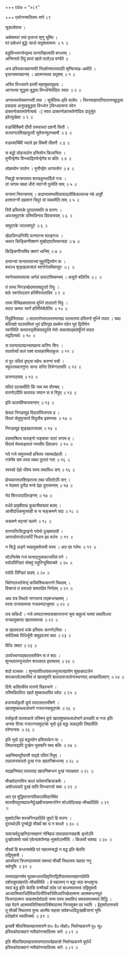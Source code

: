 +++
title = "०८९"

+++
एकोननवतितमः सर्गः ८९  
  
चूडालोवाच ।  
  
अथेममपरं रम्यं वृत्तान्तं शृणु भूमिप ।  
परं प्रबोधनं बुद्धेः साधो सदृशमात्मनः ॥ १ ॥  
  
बद्धविन्ध्यगजेन्द्रस्य यत्नाच्छित्त्वापि बन्धनम् ।  
अनिघ्नतो रिपुं प्राप्तं खाते पातोऽन्न वर्ण्यते ॥   
  
अत्र हस्तिकाख्यानमपि निदर्शनमतस्तदपि शृण्वित्याह-अथेति ।   
वृत्तान्तमाख्यानम् । आत्मनस्तव सदृशम् ॥ १ ॥  
  
अस्ति विन्ध्यवने हस्ती महायूथपयूथपः ।  
आगस्त्या शुद्धया बुद्ध्या विन्ध्येनेवोदितः स्वतः ॥ २ ॥  
  
अगस्त्यस्येयमागस्ती तया । सूर्यतिष्य-इति यलोपः । चिरस्याज्ञापरिपालनाच्छुद्धया   
प्रसन्नया अनुग्रहबुद्ध्या विन्ध्येन [विन्ध्यात्मना स्वेन   
प्राक्तनोन्नतरूपेणेत्यर्थः ।] स्वतः प्राक्तनोन्नतरूपेणोदितः प्रादुर्भूत   
इवेत्युत्प्रेक्षा ॥ २ ॥  
  
वज्रार्चिर्विषमौ दीर्घौ तस्यास्तां दशनौ सितौ ।  
कल्पानलशिखातुल्यौ सुमेरून्मूलनक्षमौ ॥ ३ ॥  
  
वज्रस्यार्चिषी ज्वाले इव विषमौ तीक्ष्णौ ॥ ३ ॥  
  
स बद्धो लोहजालेन हस्तिपेन किलाभितः ।  
मुनीन्द्रेणेव विन्ध्याद्रिरुपेन्द्रेणेव वा बलिः ॥ ४ ॥  
  
लोहमयेन जालेन । मुनीन्द्रेण अगस्त्येन ॥ ४ ॥  
  
निबद्धो यन्त्रणामाप शस्त्रकुम्भार्दितो गजः ।  
तां जगाम व्यथां धीरो नवाग्नौ पुरमेति याम् ॥ ५ ॥  
  
यन्त्रणां नियन्त्रणाम् । कदाप्यसम्भावितत्वादलौकिकत्वाच्च नवे अपूर्वे   
हरशराग्नौ दह्यमानं त्रिपुरं यां व्यथामेति ताम् ॥ ५ ॥  
  
रिपौ हस्तिपके दूरादपश्यति स वारणः ।  
अयःसमुद्गके यस्मिन्निनाय दिवसत्रयम् ॥ ६ ॥  
  
समुद्गके जालसम्पुटे ॥ ६ ॥  
  
खेदान्निगडनिर्भेदे यत्नवान्स मतङ्गजः ।  
चकार किङ्किणीक्वाणं मुखोद्घातैरथान्यदा ॥ ७ ॥  
  
किङ्किणीनामिव क्वाणं ध्वनिम् ॥ ७ ॥  
  
दन्ताभ्यां यत्नतस्ताभ्यां मुहूर्तद्वितयेन सः ।  
बभञ्ज शृङ्खलाजालं स्वर्गार्गलमिवासुरः ॥ ८ ॥  
  
स्वर्गस्यामरावत्या अर्गलं कवाटविष्कम्भम् । असुरो बलिरिव ॥ ८ ॥  
  
तं तस्य निगडच्छेदमपश्यद्दूरतो रिपुः ।  
बलेः स्वर्गावदलनं हरिर्मेरुतलादिव ॥ ९ ॥  
  
तस्य विच्छिन्नपाशस्य मूर्ध्नि तालतरो रिपुः ।  
पपात क्रमतः स्वर्गं हरिर्मेरोर्बलेरिव ॥ १० ॥  
  
रिपुर्हस्तिपकः ॥ तालतरोस्तालतरुमारुह्य ततस्तस्य हस्तिनो मूर्ध्नि पपात । यथा   
बलियज्ञे पदत्रयमितां भुवं प्रतिगृह्य प्रथमेन पदेन भुवं द्वितीयेन   
स्वर्गमिति क्रमतस्तृतीयपादपूर्तये भेरोः सकाशाद्बलेर्मूर्ध्नि पपात   
तद्वदित्यर्थः ॥ १० ॥  
  
स पतन्पादपद्माभ्यामप्राप्य करिणः शिरः ।  
पपातोर्व्यां फलं पक्वं वाताहतमिवाकुलः ॥ ११ ॥  
  
तं पुरः पतितं दृष्ट्वा महेभः करुणां ययौ ।  
स्फुरत्स्फारगुणाः सन्तः सन्ति तिर्यग्गतावपि ॥ १२ ॥  
  
करुणादयाम् ॥ १२ ॥  
  
पतितं दलयामीति किं नाम मम पौरुषम् ।  
वारणोऽपीति कलयन्न जघान स तं रिपुम् ॥ १३ ॥  
  
इति कलयंश्चिन्तयन्सन् ॥ १३ ॥  
  
केवलं निगडव्यूहं विदार्याभिजगाम ह ।  
विततं सेतुमुत्सार्य विपुलौघ इवाम्भसः ॥ १४ ॥  
  
निगडव्यूहं शृङ्खलजालम् ॥ १४ ॥  
  
दयामाश्रित्य मातङ्गो भङ्क्त्वा जालं जगाम ह ।  
विदार्य मेघसङ्घातं नभसीव दिवाकरः ॥ १५ ॥  
  
गते गजे समुत्तस्थौ हस्तिपः स्वस्थदेहधीः ।  
गजेनैव समं तस्य व्यथा दूरतरं गता ॥ १६ ॥  
  
स्वस्थो देहो धीश्च यस्य तथाविधः सन् ॥ १६ ॥  
  
प्रोच्चलत्तालशिखरात्स तथा पतितोऽपि सन् ।  
न भेदमाप दुर्भेदा मन्ये देहा दुरात्मनाम् ॥ १७ ॥  
  
भेदं शिरःपादादिभङ्गम् ॥ १७ ॥  
  
वर्धते प्रावृषीवाभ्रं कुकार्येष्वसतां बलम् ।  
आसीदधिकमुत्साही स च चङ्क्रमणे तदा ॥ १८ ॥  
  
चक्रमणे पद्भ्यां चलने ॥ १८ ॥  
  
वारणारिरसिद्धाङ्गो गतेभो दुःखमाययौ ।  
आगत्योपगतेऽन्तर्धिं निधान इव वर्धनः ॥ १९ ॥  
  
न सिद्धे अङ्गे स्वप्रयुक्तोपायौ यस्य । अत एव गतेभः ॥ १९ ॥  
  
सोऽन्वियेष गजं यत्नाद्गुल्मकान्तरितं वने ।  
पयोदपिण्डितं भोक्तुं राहुरिन्दुमिवाम्बरे ॥ २० ॥  
  
पयोदैः पिण्डितं छन्नम् ॥ २० ॥  
  
चिरेणालभतेभेन्द्रं कस्मिंश्चित्कानने स्थितम् ।  
विश्रान्तं तं तरुतले समरादिव निर्गतम् ॥ २१ ॥  
  
अथ यत्र स्थितो नागस्तत्र तद्बन्धनक्षमम् ।  
परया राजसामग्र्या गजलम्पटभूमया ॥ २२ ॥  
  
तत्र सन्निधौ । गजे लम्पटानामासक्तजनानां भूमा बाहुल्यं यस्यां तथाविधया   
राजप्रयुक्तया खातसामग्र्या ॥ २२ ॥  
  
स खातवलयं चक्रे हस्तिपः काननेऽभितः ।  
सर्वदिक्कं विधिर्भूमौ समुद्रवलयं यथा ॥ २३ ॥  
  
विधिः स्रष्टा ॥ २३ ॥  
  
उपर्यस्थगयद्बाललतौघेन स तं शठः ।  
शून्यतातन्तुजालेन शरत्काल इवाम्बरम् ॥ २४ ॥  
  
शठो वञ्चकः । शून्यतापिधायकतन्तुजालप्रायेण शुभ्राभ्रपटलेन   
शरत्कालोऽम्बरमिव तं खातमुपरि बाललताजालेनास्थगयत् आच्छादितवान् ॥ २४ ॥  
  
दिनैः कतिपयैरेव वारणो विहरन्वने ।  
तस्मिन्निपतितः खाते शुष्काब्धाविव पर्वतः ॥ २५ ॥  
  
व्रजन्पर्याकृतौ कूपे पातालतलभीषणे ।  
खातशुष्काब्ध्यधोभागे गजरत्नसमुद्गके ॥ २६ ॥  
  
पर्याकृतौ वलयाकारे तस्मिन् कूपे खातशुष्काब्ध्यधोभागे व्रजन्नपि स गजः इति   
अनया रीत्या गजरत्नसमुद्गके भूयो दृढं बद्धः सन्नद्यापि तिष्ठतीति   
परेणान्वयः ॥ २६ ॥  
  
इति भूयो दृढं बद्धस्तेन हस्तिपकेन सः ।  
तिष्ठत्यद्यापि दुःखेन भूसद्मनि यथा बलिः ॥ २७ ॥  
  
अहनिष्यत्पुरैवासौ यद्यग्रे पतितं रिपुम् ।  
तन्नालप्स्यत्ततो दुःख गजः खातनिबन्धनम् ॥ २८ ॥  
  
यद्यहनिष्यत् ततस्तदा खातनिबन्धनं दुःखं नालक्ष्यत ॥ २८ ॥  
  
मौर्ख्यादागामिन कालं वर्तमानक्रियाक्रमैः ।  
अशोधयन्नरो दुःखं याति विन्ध्यगजो यथा ॥ २९ ॥  
  
अत एव बुद्धिमानागामिकालमिदानीमेव   
शास्त्रीयपुरुषप्रयत्नैर्दुःखबीजसम्मार्जनेन शोधयेदित्याह-मौर्ख्यादिति ॥ २९   
॥  
  
मुक्तोऽस्मि शस्त्रनिगडादिति तुष्टो हि वारणः ।  
दूरस्थोऽपि पुनर्बद्धो मौर्ख्यं क्व च न बाधते ॥ ३० ॥  
  
यावत्सर्वदुःखनिदानमज्ञानं नोच्छिन्नं तावत्प्रयत्नसहस्रैः कृतोऽपि   
दुःखोपशमो व्यर्थ एवेत्याशयेनाह-मुक्तोऽस्मीति । किलार्थे चशब्दः ॥ ३० ॥  
  
मौर्ख्यं हि बन्धनमवेहि परं महात्मन्बद्धो न बद्ध इति चेतसि   
तद्विमुक्त्यै ।  
आत्मोदयं त्रिजगदात्ममयं समस्तं मौर्ख्ये स्थितस्य सहसा ननु   
सर्वभूमिः ॥ ३१ ॥  
  
तस्मादज्ञानमेव मूलबन्धस्तन्निवृत्तिरद्वितीयात्मतत्त्वज्ञानदेवेति   
दर्शयन्नुपसंहरति-मौर्ख्यमिति । हे महात्मन् न बद्धा सदा बन्धशून्यः   
स्वयं बद्ध इति चेतसि यन्मौर्ख्यं तदेव परं बाधनमतस्त्वं तद्विमुक्त्यै   
आध्यात्मिकाधिदैविकाधिभौतिकत्रिविधपरिच्छेदात्मना आत्मबन्धनभूतं   
त्रिजगदात्मनः सकाशादेवोदयो जन्म यस्य तथाविधं समस्तमात्ममयं विद्धि ।   
तहा वेदने आत्मव्यतिरिक्तापरिशेषादात्मा नित्यमुक्त एव भवति । ईदृशवेदनाभावे   
तु मौर्ख्ये स्थितस्य पुम्स आत्मैव सहसा सर्वबन्धादिदुःखबीजानां भूमिः   
प्ररोहक्षेत्रं भवतीत्यर्थः ॥ ३१ ॥  
  
इत्यार्षे श्रीवासिष्ठमहारामायणे वा० दे० मोक्षो० निर्वाणप्रकरणे पू० चू०   
हस्तिकोपाख्यानं नामैकोननवतितमः सर्गः ॥ ८९ ॥  
  
इति श्रीवासिष्ठमहारामायणतात्पर्यप्रकाशे निर्वाणप्रकरणे पूर्वार्धे   
हस्तिकोपाख्यानं नामैकोननवतितमः सर्गः ॥ ८९ ॥  
  
  